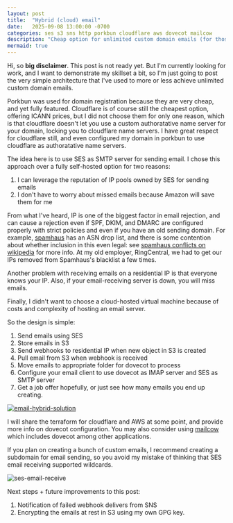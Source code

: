 ```yaml
---
layout: post
title:  "Hybrid (cloud) email"
date:   2025-09-08 13:00:00 -0700
categories: ses s3 sns http porkbun cloudflare aws dovecot mailcow
description: "Cheap option for unlimited custom domain emails (for those that don't value their time)."
mermaid: true
---
```


Hi, so **big disclaimer**. This post is not ready yet. But I'm currently looking for work, and I want to demonstrate my skillset a bit, so I'm just going to post the very simple architecture that I've used to more or less achieve unlimited custom domain emails.

Porkbun was used for domain registration because they are very cheap, and yet fully featured. Cloudflare is of course still the cheapest option, offering ICANN prices, but I did not choose them for only one reason, which is that cloudflare doesn't let you use a custom authoratative name server for your domain, locking you to cloudflare name servers. I have great respect for cloudflare still, and even configured my domain in porkbun to use cloudflare as authoratative name servers.

The idea here is to use SES as SMTP server for sending email. I chose this approach over a fully self-hosted option for two reasons:
1. I can leverage the reputation of IP pools owned by SES for sending emails
2. I don't have to worry about missed emails because Amazon will save them for me
 
From what I've heard, IP is one of the biggest factor in email rejection, and can cause a rejection even if SPF, DKIM, and DMARC are configured properly with strict policies and even if you have an old sending domain. For example, [spamhaus](https://www.spamhaus.org/) has an ASN drop list, and there is some contention about whether inclusion in this even legal: see [spamhaus conflicts on wikipedia](https://en.wikipedia.org/wiki/The_Spamhaus_Project#Conflicts) for more info. At my old employer, RingCentral, we had to get our IPs removed from Spamhaus's blacklist a few times.

Another problem with receiving emails on a residential IP is that everyone knows your IP. Also, if your email-receiving server is down, you will miss emails.

Finally, I didn't want to choose a cloud-hosted virtual machine because of costs and complexity of hosting an email server.

So the design is simple:
1. Send emails using SES
2. Store emails in S3
3. Send webhooks to residential IP when new object in S3 is created
4. Pull email from S3 when webhook is received
5. Move emails to appropriate folder for dovecot to process
6. Configure your email client to use dovecot as IMAP server and SES as SMTP server
7. Get a job offer hopefully, or just see how many emails you end up creating.

[![email-hybrid-solution](/assets/img/SES-Home-Hybrid.webp)](/assets/img/SES-Home-Hybrid.webp)

I will share the terraform for cloudflare and AWS at some point, and provide more info on dovecot configuration. You may also consider using [mailcow](https://mailcow.email/) which includes dovecot among other applications.

If you plan on creating a bunch of custom emails, I recommend creating a subdomain for email sending, so you avoid my mistake of thinking that SES email receiving supported wildcards.

![ses-email-receive](/assets/img/2025-09-08_17-09.png)

Next steps + future improvements to this post:
1. Notification of failed webhook delivers from SNS
2. Encrypting the emails at rest in S3 using my own GPG key.
